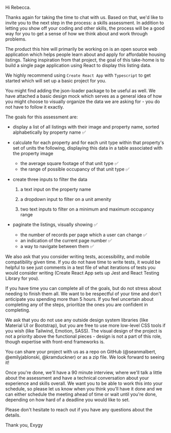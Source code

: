 





Hi Rebecca.

Thanks again for taking the time to chat with us. Based on that, we'd like to invite you to the next step in the process: a skills assessment. In addition to letting you show off your coding and other skills, the process will be a good way for you to get a sense of how we think about and work through problems.

The product this hire will primarily be working on is an open source web application which helps people learn about and apply for affordable housing listings. Taking inspiration from that project, the goal of this take-home is to build a single page application using React to display this listing data.

 We highly recommend using `Create React App` with `Typescript` to get started which will set up a basic project for you.

You might find adding the json-loader package to be useful as well. We have attached a basic design mock which serves as a general idea of how you might choose to visually organize the data we are asking for - you do not have to follow it exactly.

The goals for this assessment are:

- display a list of all listings with their image and property name, sorted alphabetically by property name ✅
- calculate for each property and for each unit type within that property's set of units the following, displaying this data in a table associated with the property image
  - the average square footage of that unit type ✅
  - the range of possible occupancy of that unit type ✅
- create three inputs to filter the data

  1) a text input on the property name

  2) a dropdown input to filter on a unit amenity

  3) two text inputs to filter on a minimum and maximum occupancy range

- paginate the listings, visually showing ✅
  - the number of records per page which a user can change ✅
  - an indication of the current page number ✅
  - a way to navigate between them ✅

We also ask that you consider writing tests, accessibility, and mobile compatibility given time. If you do not have time to write tests, it would be helpful to see just comments in a test file of what iterations of tests you would consider writing (Create React App sets up Jest and React Testing Library for you).

If you have time you can complete all of the goals, but do not stress about needing to finish them all. We want to be respectful of your time and don't anticipate you spending more than 5 hours. If you feel uncertain about completing any of the steps, prioritize the ones you are confident in completing.

We ask that you do not use any outside design system libraries (like Material UI or Bootstrap), but you are free to use more low-level CSS tools if you wish (like Tailwind, Emotion, SASS). The visual design of the project is not a priority above the functional pieces - design is not a part of this role, though expertise with front-end frameworks is.

You can share your project with us as a repo on GitHub (@seanmalbert, @emilyjablonski, @kramduckner) or as a zip file. We look forward to seeing it!

Once you're done, we'll have a 90 minute interview, where we'll talk a little about the assessment and have a technical conversation about your experience and skills overall. We want you to be able to work this into your schedule, so please let us know when you think you'll have it done and we can either schedule the meeting ahead of time or wait until you're done, depending on how hard of a deadline you would like to set.

Please don't hesitate to reach out if you have any questions about the details.

Thank you,
Exygy